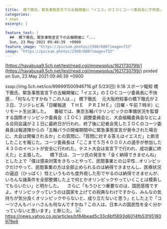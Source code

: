 ```yaml
---
title:  橋下徹氏、緊急事態宣言下の五輪開催に「イエス」のＩＯＣコーツ委員長に不快感…「何なんですかね？この人は…」  
categories:
- news
excerpt: |
  
feature_text: |
  ##  橋下徹氏、緊急事態宣言下の五輪開催に「...
  Sun, 23 May 2021 09:46:39  +0900
feature_image: "https://picsum.photos/2560/600?image=733"
image: "https://picsum.photos/2560/600?image=733"
---
```


[https://hayabusa9.5ch.net/test/read.cgi/mnewsplus/1621730799/](https://hayabusa9.5ch.net/test/read.cgi/mnewsplus/1621730799/)
posted on Sun, 23 May 2021 09:46:39  +0900

<!--more-->

sssp://img.5ch.net/ico/999991500946716.gif 5/23(日) 9:18 スポーツ報知 橋下徹氏、緊急事態宣言下の五輪開催に「イエス」のＩＯＣコーツ委員長に不快感…「何なんですかね？この人は…」 橋下徹氏 　元大阪府知事の橋下徹氏が２３日、フジテレビ系「日曜報道　ＴＨＥ　ＰＲＩＭＥ」（日曜・午前７時半）にリモート生出演した。 　番組では、東京五輪パラリンピックの準備状況を監督する国際オリンピック委員会（ＩＯＣ）調整委員会と、大会組織委員会などによる合同会議が２１日に最終日が行われ、終了後に記者会見したＩＯＣのコーツ委員長は報道陣からの「五輪パラの開催期間中に緊急事態宣言が発令された場合に、大会は開催されるか」との質問に、「質問に対する答えはイエスだ」と断言したことを報じた。コーツ委員長は「ここまで５万４０００人の選手が参加した４３０のイベントが安全に行われた。テスト大会は宣言下で行われ、成功裏に終えた」と主張した。 　橋下氏は、コーツ氏の発言を「全く納得できませんね」とした上で「僕は感染対策をきちっとやって、民間事業との公平性…オリンピックだけやって、民間事業の方は全部止められるのは納得できませんし、医療状況の逼迫（ひっぱく）性というものも度外視した形でやるのは納得できませんが、いろんな諸条件を全部整備した上で何とかオリンピックやっていくことは模索してもらいたい」と明かした。 　さらに「もうひとつ重要なのは、国民感情ですよ。オリンピックっていうのは国家を上げての祝典なわけですから、みんなの気持ちが気分良くオリンピックやらないと、成り立たないと思う」とした上で「コーツさんもバッハさんも何なんですかね？この人は。日本人の国民性を全く分かっていないと思います」と断じた。 ![](https://amd-pctr.c.yimg.jp/r/iwiz-amd/20210523-05231028-sph-000-1-view.jpg) https://news.yahoo.co.jp/articles/bf84bead5c33c6bf5693d6014fb53f95180978e6
